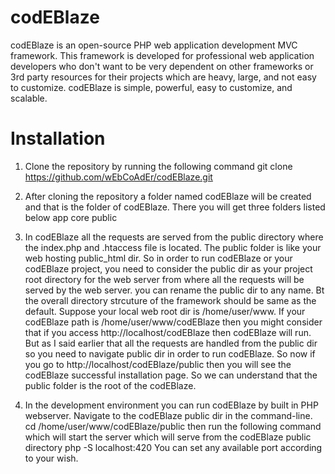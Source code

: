 # codEBlaze
codEBlaze is an open-source PHP web application development MVC framework. This framework is developed for professional web application developers who don't want to be very dependent on other frameworks or 3rd party resources for their projects which are heavy, large, and not easy to customize. codEBlaze is simple, powerful, easy to customize, and scalable. 

# Installation
1) Clone the repository by running the following command
git clone https://github.com/wEbCoAdEr/codEBlaze.git

2) After cloning the repository a folder named codEBlaze will be created and that is the folder of codEBlaze.
There you will get three folders listed below
app 
core
public

3) In codEBlaze all the requests are served from the public directory where the index.php and .htaccess file is located.
The public folder is like your web hosting public_html dir. So in order to run codEBlaze or your codEBlaze project,
you need to consider the public dir as your project root directory for the web server from where all the requests will
be served by the web server. you can rename the public dir to any name. Bt the overall directory strcuture of the 
framework should be same as the default. Suppose your local web root dir is /home/user/www. If your codEBlaze path is
/home/user/www/codEBlaze then you might consider that if you access http://localhost/codEBlaze then codEBlaze will run.
But as I said earlier that all the requests are handled from the public dir so you need to navigate public dir in order
to run codEBlaze. So now if you go to http://localhost/codEBlaze/public then you will see the codEBlaze successful 
installation page. So we can understand that the public folder is the root of the codEBlaze. 

4) In the development environment you can run codEBlaze by built in PHP webserver. Navigate to the codEBlaze public dir
in the command-line. 
cd /home/user/www/codEBlaze/public
then run the following command which will start the server which will serve from the codEBlaze public directory
php -S localhost:420
You can set any available port according to your wish. 



